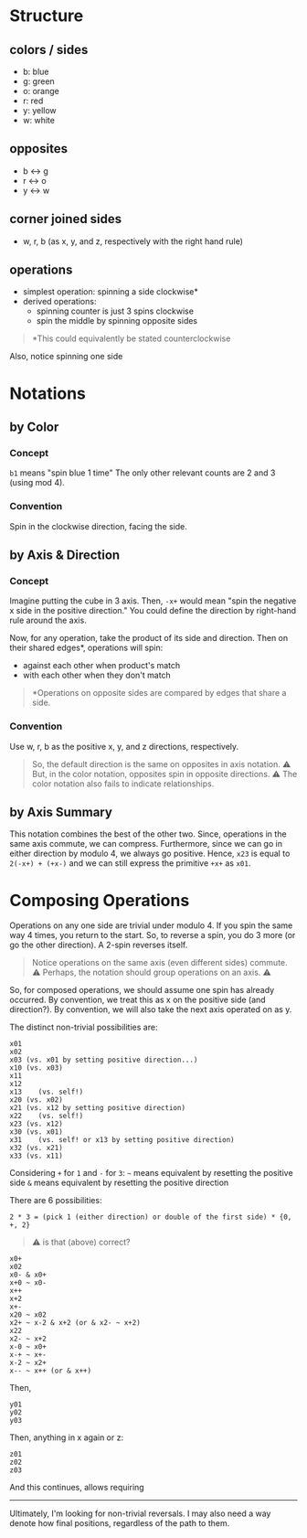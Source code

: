 # Structure
## colors / sides
- b: blue
- g: green
- o: orange
- r: red
- y: yellow
- w: white

## opposites
- b <-> g
- r <-> o
- y <-> w

## corner joined sides
- w, r, b (as x, y, and z, respectively with the right hand rule)

## operations
- simplest operation: spinning a side clockwise*
- derived operations:
  - spinning counter is just 3 spins clockwise
  - spin the middle by spinning opposite sides

> \*This could equivalently be stated counterclockwise

Also, notice spinning one side

# Notations
## by Color
### Concept
`b1` means "spin blue 1 time"
The only other relevant counts are 2 and 3 (using mod 4).

### Convention
Spin in the clockwise direction, facing the side.

## by Axis & Direction
### Concept
Imagine putting the cube in 3 axis.
Then, `-x+` would mean "spin the negative x side in the positive direction."
You could define the direction by right-hand rule around the axis.

Now, for any operation, take the product of its side and direction.
Then on their shared edges*, operations will spin:
- against each other when product's match
- with each other when they don't match

> \*Operations on opposite sides are compared by edges that share a side.

### Convention
Use w, r, b as the positive x, y, and z directions, respectively.

> So, the default direction is the same on opposites in axis notation.
> :warning: But, in the color notation, opposites spin in opposite directions.
> :warning: The color notation also fails to indicate relationships.

## by Axis Summary
This notation combines the best of the other two.
Since, operations in the same axis commute, we can compress.
Furthermore, since we can go in either direction by modulo 4, we always go positive.
Hence, `x23` is equal to `2(-x+) + (+x-)` and we can still express the primitive `+x+` as `x01`.

# Composing Operations
Operations on any one side are trivial under modulo 4.
If you spin the same way 4 times, you return to the start.
So, to reverse a spin, you do 3 more (or go the other direction).
A 2-spin reverses itself.

> Notice operations on the same axis (even different sides) commute.
> :warning: Perhaps, the notation should group operations on an axis. :warning:


So, for composed operations, we should assume one spin has already occurred.
By convention, we treat this as x on the positive side (and direction?).
By convention, we will also take the next axis operated on as y.

The distinct non-trivial possibilities are:
```
x01
x02
x03 (vs. x01 by setting positive direction...)
x10 (vs. x03)
x11
x12
x13    (vs. self!)
x20 (vs. x02)
x21 (vs. x12 by setting positive direction)
x22    (vs. self!)
x23 (vs. x12)
x30 (vs. x01)
x31    (vs. self! or x13 by setting positive direction)
x32 (vs. x21)
x33 (vs. x11)
```

Considering `+` for `1` and `-` for `3`:
`~` means equivalent by resetting the positive side
`&` means equivalent by resetting the positive direction

There are 6 possibilities:
```
2 * 3 = (pick 1 (either direction) or double of the first side) * {0, +, 2}
```
> :warning: is that (above) correct?

```
x0+
x02
x0- & x0+
x+0 ~ x0-
x++
x+2
x+-
x20 ~ x02
x2+ ~ x-2 & x+2 (or & x2- ~ x+2)
x22
x2- ~ x+2
x-0 ~ x0+
x-+ ~ x+-
x-2 ~ x2+
x-- ~ x++ (or & x++)
```

Then,
```
y01
y02
y03
```

Then, anything in x again or z:
```
z01
z02
z03
```

And this continues, allows requiring

---




Ultimately, I'm looking for non-trivial reversals.
I may also need a way denote how final positions, regardless of the path to them.
